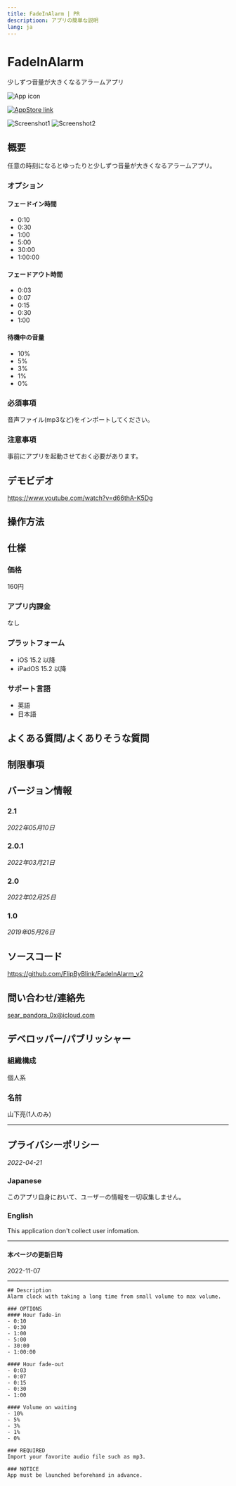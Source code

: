 ```yaml
---
title: FadeInAlarm | PR
descriptioon: アプリの簡単な説明
lang: ja
---
```


FadeInAlarm
===========
少しずつ音量が大きくなるアラームアプリ

![App icon](Icon.png)

[![AppStore link](App_Store_Badge.svg)](https://apps.apple.com/app/id1465336070)

![Screenshot1](Screenshot1.png)
![Screenshot2](Screenshot2.png)

概要
----
任意の時刻になるとゆったりと少しずつ音量が大きくなるアラームアプリ。
### オプション
#### フェードイン時間
- 0:10
- 0:30
- 1:00
- 5:00
- 30:00
- 1:00:00
#### フェードアウト時間
- 0:03
- 0:07
- 0:15
- 0:30
- 1:00
#### 待機中の音量
- 10%
- 5%
- 3%
- 1%
- 0%
### 必須事項
音声ファイル(mp3など)をインポートしてください。
### 注意事項
事前にアプリを起動させておく必要があります。

デモビデオ
--------
https://www.youtube.com/watch?v=d66thA-K5Dg

操作方法
-------

仕様
----
### 価格
160円
### アプリ内課金
なし
### プラットフォーム
- iOS 15.2 以降
- iPadOS 15.2 以降
### サポート言語
- 英語
- 日本語

よくある質問/よくありそうな質問
--------------------------

制限事項
-------

バージョン情報
------------
### 2.1
_2022年05月10日_
### 2.0.1
_2022年03月21日_
### 2.0
_2022年02月25日_
### 1.0
_2019年05月26日_

ソースコード
----------
https://github.com/FlipByBlink/FadeInAlarm_v2

問い合わせ/連絡先
---------------
sear_pandora_0x@icloud.com

デベロッパー/パブリッシャー
-----------------------
### 組織構成
個人系
### 名前
山下亮(1人のみ)

---

プライバシーポリシー
-----------------
_2022-04-21_
### Japanese
このアプリ自身において、ユーザーの情報を一切収集しません。
### English
This application don't collect user infomation.

---

#### 本ページの更新日時
2022-11-07

---




```
## Description
Alarm clock with taking a long time from small volume to max volume.

### OPTIONS
#### Hour fade-in
- 0:10
- 0:30
- 1:00
- 5:00
- 30:00
- 1:00:00

#### Hour fade-out
- 0:03
- 0:07
- 0:15
- 0:30
- 1:00

#### Volume on waiting
- 10%
- 5%
- 3%
- 1%
- 0%

### REQUIRED
Import your favorite audio file such as mp3.

### NOTICE
App must be launched beforehand in advance.
```
